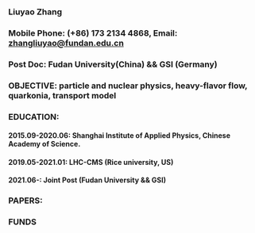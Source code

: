 ### Liuyao Zhang
### Mobile Phone: (+86) 173 2134 4868, Email: zhangliuyao@fundan.edu.cn
### Post Doc: Fudan University(China) && GSI (Germany)

### OBJECTIVE: particle and nuclear physics, heavy-flavor flow, quarkonia, transport model

### EDUCATION: 

#### 2015.09-2020.06: Shanghai Institute of Applied Physics, Chinese Academy of Science. 
#### 2019.05-2021.01: LHC-CMS (Rice university, US)
#### 2021.06-:        Joint Post (Fudan University && GSI)

### PAPERS: 

### FUNDS

###  
